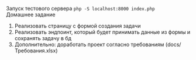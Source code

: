 Запуск тестового сервера `php -S localhost:8000 index.php`  
Домашнее задание    
1. Реализовать страницу с формой создания задачи
2. Реализовать эндпоинт, который будет принимать данные из формы и сохранять задачу в бд
3. Дополнительно: доработать проект согласно требованиям (docs/Требования.xlsx)
